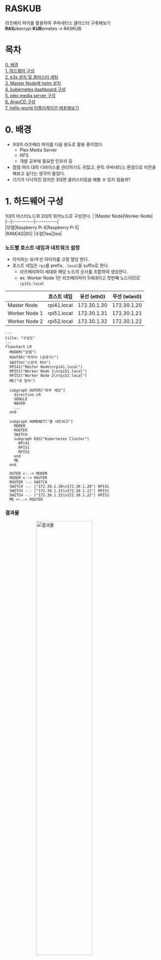 # RASKUB

라즈베리 파이를 활용하여 쿠버네티스 클러스터 구축해보기  
**RAS**pberrypi **KUB**ernetes &rarr; RASKUB  

# 목차
[0. 배경](#0-배경)  
[1. 하드웨어 구성](#1-하드웨어-구성)  
[2. k3s 설치 및 클러스터 세팅](#2-k3s-설치-및-클러스터-세팅)  
[3. Master Node에 helm 설치](#3-master-node에-helm-설치)  
[4. kubernetes dashboard 구성](#4-kubernetes-dashboard-구성)  
[5. plex media server 구성](#5-plex-media-server-구성)  
[6. ArgoCD 구성](#6-argocd-구성)  
[7. hello-world 어플리케이션 배포해보기](#7-hello-world-어플리케이션-배포해보기)  


# 0. 배경
* 3대의 라즈베리 파이를 다음 용도로 활용 중이었다.
  * Plex Media Server
  * NFS
  * 개발 공부에 필요한 인프라 등
* 점점 여러 대의 디바이스를 관리하기도 귀찮고, 문득 쿠버네티스 환경으로 이전을 해보고 싶다는 생각이 들었다.
* 기기가 넉넉하진 않지만 3대면 클러스터링을 해볼 수 있지 않을까?  
  
  
# 1. 하드웨어 구성
1대의 마스터노드와 2대의 워커노드로 구성한다.
|  |Master Node|Worker Node|  
|--|-----------|-----------|  
|모델|Raspberry Pi 4|Raspberry Pi 5|  
|RAM|4G|8G|
|수량|1ea|2ea|

### 노드별 호스트 네임과 네트워크 설정
* 아이피는 유/무선 아이피를 고정 할당 한다.
* 호스트 네임은 ```rpi```를 prefix, ```.local```을 suffix로 한다.
  * 라즈베리파이 세대와 해당 노드의 순서를 조합하여 생성한다.
  * ex. Worker Node 1은 라즈베리파이 5세대이고 첫번째 노드이므로 ```rpi51.local```

|  |호스트 네임|유선 (eth0)|무선 (wlan0)|
|--|-------|---|---|
|Master Node|rpi41.local|172.30.1.30|172.30.1.20|
|Worker Node 1|rpi51.local|172.30.1.31|172.30.1.21|
|Worker Node 2|rpi52.local|172.30.1.32|172.30.1.22|

```mermaid
---
title: "구성도"
---
flowchart LR
  MODEM("모뎀")
  ROUTER("라우터 (공유기)")
  SWITCH("스위치 허브")
  RPI41("Master Node\nrpi41.local")
  RPI51("Worker Node 1\nrpi51.local")
  RPI52("Worker Node 2\nrpi52.local")
  ME("내 장비")

  subgraph OUTER["외부 세상"]
    direction LR
    GOOGLE
    NAVER
    ...
  end

  subgraph HOMENET["홈 네트워크"]
    MODEM
    ROUTER
    SWITCH
    subgraph K8S["Kubernetes Cluster"]
      RPI41
      RPI51
      RPI52
    end
    ME
  end

  OUTER <-.-> MODEM
  MODEM <--> ROUTER
  ROUTER -.- SWITCH
  SWITCH -.- |"172.30.1.30\n172.30.1.20"| RPI41
  SWITCH -.- |"172.30.1.31\n172.30.1.21"| RPI51
  SWITCH -.- |"172.30.1.32\n172.30.1.22"| RPI52
  ME <-.-> ROUTER
```
  
### 결과물
<img src="./images/hardware/cluster.png" style="display: block; margin: 0 auto" width="60%" title="결과물">  
  
     
# 2. k3s 설치 및 클러스터 세팅
### 공통 세팅
* cgroup 설정
  * 컨테이너별 리소스 사용 배분을 위해 설정한다.
    ```bash
    $ sudo vi /boot/firmware/cmdline.txt
    ... cgroup_enable=cpuset cgroup_memory=1 cgroup_enable=memory
    ```
* swap off
  * 디스크 I/O 성능 저하 발생
  * cgroup 외에도 메모리 관여 포인트가 늘어남
    ```bash
    # 임시 off
    $ sudo swapoff -a
    # 영원히 off
    $ sudo vi /etc/dphys-swapfile
    CONF_SWAPSIZE=0
    ```
* 일단 무선랜 사용 off
  ```bash
  # 리부팅마다 해줘야 함
  $ sudo ifconfig wlan0 down
  $ sudo rfkill block $WLAN_ID
  ```
* apt 업데이트 / 업그레이드
  ```bash
  $ sudo apt update
  $ sudo apt upgrade
  ```
* hostname 등록
  ```bash
  # /etc/hosts
  172.30.1.20     rpi41.local
  172.30.1.30     rpi41.local

  172.30.1.21     rpi51.local
  172.30.1.31     rpi51.local

  172.30.1.22     rpi52.local
  172.30.1.32     rpi52.local
  ```

---
### k3s 설치
* 여러 설치 옵션이 있지만, 일단 기본값으로 설치한다.
  * ingress controller나 flannel backend 등의 [옵션](https://docs.k3s.io/kr/installation/configuration)을 커스터마이징 할 수 있음

* Master Node (rpi41.local)
  ```bash
  $ curl -sfL https://get.k3s.io | sh -

  # 설치 완료 후 노드 토큰 조회
  $ sudo cat /var/lib/rancher/k3s/server/node-token
  K10251e60ba702f29456c2c2d49031a752f03eb6014b134dddc2c368d1b4bcb1c36::server:278c5377975fed99a9c7e142c75602b3
  ```

* Worker Node (rpi51.local, rpi52.local)
  ```bash
  $ sudo vi /etc/profile
  # k3s
  K3S_URL="https://rpi41.local:6443"
  K3S_TOKEN="K10251e60ba702f29456c2c2d49031a752f03eb6014b134dddc2c368d1b4bcb1c36::server:278c5377975fed99a9c7e142c75602b3"
  export K3S_URL
  export K3S_TOKEN

  $ curl -sfL https://get.k3s.io | K3S_URL=$K3S_URL K3S_TOKEN=$K3S_TOKEN sh -
  ```

# 3. Master Node에 helm 설치
* helm 설치
  * https://helm.sh/docs/intro/install/ 참고
    ```bash
    $ curl https://baltocdn.com/helm/signing.asc | gpg --dearmor | sudo tee /usr/share/keyrings/helm.gpg > /dev/null
    $ sudo apt-get install apt-transport-https --yes
    $ echo "deb [arch=$(dpkg --print-architecture) signed-by=/usr/share/keyrings/helm.gpg] https://baltocdn.com/helm/stable/debian/ all main" | sudo tee /etc/apt/sources.list.d/helm-stable-debian.list
    $ sudo apt-get update
    $ sudo apt-get install helm
    ```
* 이슈
  * k3s와 helm이 사용하는 설정파일 문제
    |  |k3s|helm|
    |--|---|----|
    |참조 설정|/etc/rancher/k3s/k3s.yaml|$HOME/.kube/config|
    * 사용자 권한으로 실행하는 경우
      * k3s이 참조하는 설정 파일은 읽기 권한이 없음
      * group-readable, world-readable 설정하면 보안 취약
      * helm이 참조하는 설정 파일에 k3s가 참조하는 설정파일을 복사하여 사용한다.
      * 다음 명령어로 readable 파일을 지정하여 실행이 가능
        ```bash
        $ helm --kubeconfig $KUBE_CONFIG_PATH [COMMAND]...
        ```
      * 또는 helm은 ```KUBECONFIG``` 환경변수를 인식하므로 ```bashrc``` 등에 넣어둔다.
        ```bash
        $ export KUBECONFIG=[CONFIG_PATH]
        ```
  * 내가 적용한 방법
    * 사용자의 경우 (설정이 변경될 때 마다 동기화가 필요함..)
      ```bash
      $ cp /etc/rancher/k3s/k3s.yaml $HOME/.kube/config
      $ echo 'export KUBECONFIG="$HOME/.kube/config"' >> ~/.bashrc 
      $ source ~/.bashrc
      ```
    * 관리자의 경우
      ```bash
      $ echo 'export KUBECONFIG="/etc/rancher/k3s/k3s.yaml"' >> ~/.bashrc 
      $ source ~/.bashrc
      ```

# 4. kubernetes dashboard 구성
### Kubernetes Dashboard 설치
* [Kubernetes Dashboard](https://github.com/kubernetes/dashboard)
  ```bash
  # Add kubernetes-dashboard repository
  $ helm repo add kubernetes-dashboard https://kubernetes.github.io/dashboard/
  # Deploy a Helm Release named "kubernetes-dashboard" using the kubernetes-dashboard chart
  $ helm upgrade --install kubernetes-dashboard kubernetes-dashboard/kubernetes-dashboard --create-namespace --namespace kubernetes-dashboard
  Release "kubernetes-dashboard" does not exist. Installing it now.
  NAME: kubernetes-dashboard
  LAST DEPLOYED: Sat Jul  6 14:05:51 2024
  NAMESPACE: kubernetes-dashboard
  STATUS: deployed
  REVISION: 1
  TEST SUITE: None
  NOTES:
  *************************************************************************************************
  *** PLEASE BE PATIENT: Kubernetes Dashboard may need a few minutes to get up and become ready ***
  *************************************************************************************************
  
  Congratulations! You have just installed Kubernetes Dashboard in your cluster.
  
  To access Dashboard run:
    kubectl -n kubernetes-dashboard port-forward svc/kubernetes-dashboard-kong-proxy 8443:443
  
  NOTE: In case port-forward command does not work, make sure that kong service name is correct.
        Check the services in Kubernetes Dashboard namespace using:
          kubectl -n kubernetes-dashboard get svc
  
  Dashboard will be available at:
    https://localhost:8443
  ```
* 배포 확인
  ```bash
  $ kubectl -n kubernetes-dashboard get svc
  NAME                                   TYPE        CLUSTER-IP      EXTERNAL-IP   PORT(S)                         AGE
  kubernetes-dashboard-api               ClusterIP   10.43.96.66     <none>        8000/TCP                        127m
  kubernetes-dashboard-auth              ClusterIP   10.43.155.232   <none>        8000/TCP                        127m
  kubernetes-dashboard-kong-manager      NodePort    10.43.93.22     <none>        8002:32080/TCP,8445:32408/TCP   127m
  kubernetes-dashboard-kong-proxy        ClusterIP   10.43.188.188   <none>        443/TCP                         127m
  kubernetes-dashboard-metrics-scraper   ClusterIP   10.43.40.83     <none>        8000/TCP                        127m
  kubernetes-dashboard-web               ClusterIP   10.43.65.37     <none>        8000/TCP                        127m
  ```

### Kubernetes Dashboard NodePort로 변경
* Kubernetes Dashboard는 기본적으로 ClusterIP로 배포된다.
* 외부에서 접근할 수 있도록 NodePort로 변경하고 HTTP 연결을 허용해본다.

* Kubernetes Dashboard는 자체적으로 kong-proxy를 사용하고 있어서, 이쪽 설정을 변경해줘야 한다.
  ```yaml
  # kong-values.yaml
  kong:
    proxy:
      type: NodePort
    http:
      enabled: true
  ```
  ```bash
  # 위 설정값으로 helm 갱신
  $ helm upgrade kubernetes-dashboard kubernetes-dashboard/kubernetes-dashboard -f kong-values.yaml -n kubernetes-dashboard
  Release "kubernetes-dashboard" has been upgraded. Happy Helming!
  NAME: kubernetes-dashboard
  LAST DEPLOYED: Sun Jul  7 10:51:34 2024
  NAMESPACE: kubernetes-dashboard
  STATUS: deployed
  REVISION: 2
  TEST SUITE: None
  NOTES:
  *************************************************************************************************
  *** PLEASE BE PATIENT: Kubernetes Dashboard may need a few minutes to get up and become ready ***
  *************************************************************************************************
  
  Congratulations! You have just installed Kubernetes Dashboard in your cluster.
  
  To access Dashboard run:
    kubectl -n kubernetes-dashboard port-forward svc/kubernetes-dashboard-kong-proxy 8443:443
  
  NOTE: In case port-forward command does not work, make sure that kong service name is correct.
        Check the services in Kubernetes Dashboard namespace using:
          kubectl -n kubernetes-dashboard get svc
  
  Dashboard will be available at:
    https://localhost:8443
  
  $ k get svc -n kubernetes-dashboard
  NAME                                   TYPE        CLUSTER-IP      EXTERNAL-IP   PORT(S)                         AGE
  kubernetes-dashboard-api               ClusterIP   10.43.96.66     <none>        8000/TCP                        20h
  kubernetes-dashboard-auth              ClusterIP   10.43.155.232   <none>        8000/TCP                        20h
  kubernetes-dashboard-kong-manager      NodePort    10.43.93.22     <none>        8002:32080/TCP,8445:32408/TCP   20h
  kubernetes-dashboard-kong-proxy        NodePort    10.43.188.188   <none>        443:32414/TCP                   20h
  kubernetes-dashboard-metrics-scraper   ClusterIP   10.43.40.83     <none>        8000/TCP                        20h
  kubernetes-dashboard-web               ClusterIP   10.43.65.37     <none>        8000/TCP                        20h  
  ```
* helm 갱신 후 revision이 2가 되고, proxy 서비스가 NodePortfh 변경된 것을 확인할 수 있다.
* 32414 포트로 https 접속하면 대시보드 접근이 가능하다.
* 로그인 페이지가 나오는데, 관련 sa, crb 등을 생성해야 한다.
  <img src="./images/kubernetes-dashboard/dashboard-login.png" style="display: block; margin: 0 auto" width="60%" title="로그인">
  ```yaml
  # users.yaml
  apiVersion: v1
  kind: ServiceAccount
  metadata:
    name: admin-user
    namespace: kubernetes-dashboard
  
  ---
  
  apiVersion: rbac.authorization.k8s.io/v1
  kind: ClusterRoleBinding
  metadata:
    name: admin-user
  roleRef:
    apiGroup: rbac.authorization.k8s.io
    kind: ClusterRole
    name: cluster-admin
  subjects:
  - kind: ServiceAccount
    name: admin-user
    namespace: kubernetes-dashboard
  
  ---
  
  apiVersion: v1
  kind: Secret
  metadata:
    name: admin-user
    namespace: kubernetes-dashboard
    annotations:
      kubernetes.io/service-account.name: "admin-user"
  type: kubernetes.io/service-account-token
  ```
  ```bash
  $ kubectl apply -f users.yaml
  $ kubectl get secret admin-user -n kubernetes-dashboard -o jsonpath={".data.token"} | base64 -d
  eyJhbGciOiJSUzI1NiIsImtpZCI6ImVBQk9LV2lFSEdpWi1aVE1RRjd5ZHpzTTdOcGxnY3ZLbUUyR1F0ejcxOE0ifQ.eyJpc3MiOiJrdWJlcm5ldGVzL3NlcnZpY2VhY2NvdW50Iiwia3ViZXJuZXRlcy5pby9zZXJ2aWNlYWNjb3VudC9uYW1lc3BhY2UiOiJrdWJlcm5ldGVzLWRhc2hib2FyZCIsImt1YmVybmV0ZXMuaW8vc2VydmljZWFjY291bnQvc2VjcmV0Lm5hbWUiOiJhZG1pbi11c2VyIiwia3ViZXJuZXRlcy5pby9zZXJ2aWNlYWNjb3VudC9zZXJ2aWNlLWFjY291bnQubmFtZSI6ImFkbWluLXVzZXIiLCJrdWJlcm5ldGVzLmlvL3NlcnZpY2VhY2NvdW50L3NlcnZpY2UtYWNjb3VudC51aWQiOiJhNDY0MmZhYy1jMTM2LTRlN2UtYmFiZi04OGMxMzI1M2E3ZTMiLCJzdWIiOiJzeXN0ZW06c2VydmljZWFjY291bnQ6a3ViZXJuZXRlcy1kYXNoYm9hcmQ6YWRtaW4tdXNlciJ9.gYHrFYJKrjBvlnIKZ3v2wfmsBBy0yxY5lrvR4zspiaj2pNsYxW2DdcXBWM5SC8Q_mkuWqPuOSg4lJstiMV09PNf5ukv9seGV_cnEUsTfijjsnZPXd7ubMCZtk5mx-bZ9jofxbgqc0iZnSqz6iYo3G2zrnliDi0BAlN_dSRZq435J1Lw7QOMDcovWxvLLODy1mdUC4bWVaAg_HtfaX81jqEyEcvVoIfBN5DyHGMDCKQseG_Tn3ebZ2GLh0U4hOG5fdplgaVoGRPine5cGtfLjnZuM0DBjyyfsAt_aH1X2lOmA_ydhQRVoWAL9PRATjeCnRBCP0vG-nmQeM4iY7_H5JA
  
  # 위 토큰으로 대시보드 접근하기
  ```
* 다음 방법으로 서비스를 하나 더 두어 대시보드를 NodePort로 노출이 가능하지만.. 
    * 불필요한 서비스가 하나 더 생성되고
    * proxy 서비스를 이용하지 않아 안티패턴 같다.
  ```yaml
  # kubernetes-dashboard-kong.yaml
  apiVersion: v1
  kind: Service
  metadata:
    name: kubernetes-dashboard-kong-nodeport
    namespace: kubernetes-dashboard
  spec:
    ports:
    - name: kong-proxy-tls
      nodePort: 32001 # Your desired port
      port: 443
      protocol: TCP
      targetPort: 8443
    selector:
      app.kubernetes.io/component: app
      app.kubernetes.io/instance: kubernetes-dashboard
      app.kubernetes.io/name: kong
    type: NodePort
  ```

# 5. plex media server 구성
### PVC로 활용할 NFS 서버 구축
* Plex에서 사용할 PVC를 위해 워커노드 중 한대를 NFS Server로 사용한다.
* ```rpi51.local``` 서버를 NFS 서버로 설정해본다.
  ```bash
  # nfs-kernel-server 설치
  $ sudo apt install nfs-kernel-server -y
  
  # 공유 디렉토리 생성
  $ sudo mkdir -p /mnt/nfsshare
  
  # 권한 설정
  # 공유 디렉토리의 소유자/그룹 설정
  $ sudo chown -R rpi51:rpi51 /mnt/nfsshare
  # 공유 디렉토리 하위의 모든 디렉토리에 755 권한 부여
  $ sudo find /mnt/nfsshare/ -type d -exec chmod 755 {} \;
  # 공유 디렉토리 하위의 모든 파일에 644 권한 부여
  $ sudo find /mnt/nfsshare/ -type f -exec chmod 644 {} \;
  
  # 현 사용자의 uid, gid 조회
  $ id rpi51
  uid=1000(rpi51) gid=1000(rpi51) ...
  
  # NFS 접근 관련 파일, 디렉토리 설정
  $ sudo vi /etc/exports
  # 아래 설정을 입력 - 
  /mnt/nfsshare *(rw,all_squash,insecure,async,no_subtree_check,anonuid=1000,anongid=1000)
  # 저장~
  
  # 새로운 폴더를 공유로 추가하였으므로 exportfs 명령어를 통해 갱신한다.
  $ sudo exportfs -ra
  # nfs-kernel-server 리스타트
  $ sudo systemctl restart nfs-kernel-server
  ```
### Plex Media Server arm64용 이미지 빌드
* 공식 이미지 레지스트리에서는 linux/amd64 이미지만 제공한다.
* 라즈베리파이는 arm64 아키텍처용 이미지가 필요하다.
* 개인 이미지 레지스트리에 일단 하나 생성해둔다.
  ```bash
  $ docker pull gpoleze/pms-docker:arm64v8-2022-09-25
  $ docker login
  $ docker tag gpoleze/pms-docker:arm64v8-2022-09-25 khs920210/pms-docker:arm64v8-2022-09-25
  $ docker push khs920210/pms-docker:arm64v8-2022-09-25
  ```

### Plex Media Server 배포
**PV 및 PVC 생성**
* 하나의 파드만 사용할 예정이라 ```storage = capacity```로 설정한다.
  ```yaml
  # nfs-pv.yaml
  apiVersion: v1
  kind: PersistentVolume
  metadata:
    name: nfs-pv
    labels:
      type: nfs
  spec:
    capacity:
      storage: 100Gi
    accessModes:
      - ReadWriteMany
    nfs:
      server: rpi51.local
      path: /mnt/nfsshare
  
  # nfs-pvc.yaml
  apiVersion: v1
  kind: PersistentVolumeClaim
  metadata:
    name: nfs-pvc
  spec:
    storageClassName: ""
    accessModes:
      - ReadWriteMany
    resources:
      requests:
        storage: 100Gi
    selector:
      matchLabels:
        type: nfs
  ```
  ```bash
  $ kubectl apply nfs-pv.yaml
  $ kubectl apply nfs-pvc.yaml
  ```
  ```bash
  # 예시 설정값들 확인
  $ helm show values plex/plex-media-server > values.yaml
  ```
  ```yaml
  # values.yaml
  # 이미지 지정
  image:
    registry: index.docker.io
    repository: khs920210/pms-docker
    # If unset use "latest"
    tag: "arm64v8-2022-09-25"
    sha: ""
    pullPolicy: IfNotPresent
  
  # pvc를 연동
  extraVolumeMounts:
    - name: nfs-volume
      mountPath: /data/nfs
      readOnly: true
  extraVolumes:
    - name: nfs-volume
      persistentVolumeClaim:
        claimName: nfs-pvc
        
  # NodePort로 오픈
  service:
    type: NodePort
    port: 32400
  
    # Port to use when type of service is "NodePort" (32400 by default)
    # nodePort: 32400
  
    # optional extra annotations to add to the service resource
    annotations: {}
  ```
  ```bash
  # 위 설정값으로 배포
  $ helm repo add plex https://raw.githubusercontent.com/plexinc/pms-docker/gh-pages
  $ helm upgrade --install plex plex/plex-media-server --values values.yaml
  ```

### Plex 초기 설정 진행
* 반드시 배포된 호스트의 IP로 들어가야 초기 설정을 진행할 수 있음
  * 호스트 네임으로 접근시 설정이 불가능
  * 파드가 배포된 워커노드의 호스트 IP로 접근하기
  * 배포된 파드의 호스트 워커노드 조회해보기
```bash
$ kubectl get pods -o wide
NAME                       READY   STATUS    RESTARTS   AGE     IP           NODE    NOMINATED NODE   READINESS GATES
plex-plex-media-server-0   1/1     Running   0          9m56s   10.42.2.58   rpi52   <none>           <none>

# rpi52의 호스트IP로 접근하기
```

# 6. ArgoCD 구성
### 설치
공식 홈페이지에서 제공하는 방법으로 설치한다.
```bash
$ kubectl create namespace argocd
$ kubectl apply -n argocd -f https://raw.githubusercontent.com/argoproj/argo-cd/stable/manifests/install.yaml

# 설치 확인
$ kubectl get po -n argocd
NAME                                               READY   STATUS    RESTARTS   AGE
argocd-application-controller-0                    1/1     Running   0          77s
argocd-applicationset-controller-65bb5ff89-bdzjs   1/1     Running   0          78s
argocd-dex-server-69b469f8fb-24rfd                 1/1     Running   0          78s
argocd-notifications-controller-64bc7c9f7-h2l86    1/1     Running   0          78s
argocd-redis-867d4785f-l5cs2                       1/1     Running   0          78s
argocd-repo-server-5744559fff-jq2zf                1/1     Running   0          77s
argocd-server-697df9f478-55t9b                     1/1     Running   0          77s

# 서비스 확인
$ kubectl get svc -n argocd
NAME                                      TYPE        CLUSTER-IP      EXTERNAL-IP   PORT(S)                      AGE
argocd-applicationset-controller          ClusterIP   10.43.24.7      <none>        7000/TCP,8080/TCP            4m31s
argocd-dex-server                         ClusterIP   10.43.229.25    <none>        5556/TCP,5557/TCP,5558/TCP   4m31s
argocd-metrics                            ClusterIP   10.43.57.140    <none>        8082/TCP                     4m31s
argocd-notifications-controller-metrics   ClusterIP   10.43.144.66    <none>        9001/TCP                     4m31s
argocd-redis                              ClusterIP   10.43.48.223    <none>        6379/TCP                     4m31s
argocd-repo-server                        ClusterIP   10.43.200.201   <none>        8081/TCP,8084/TCP            4m31s
argocd-server                             ClusterIP   10.43.171.78    <none>        80/TCP,443/TCP               4m31s
argocd-server-metrics                     ClusterIP   10.43.87.97     <none>        8083/TCP                     4m31s

# 초기 비밀번호 확인
$ kubectl get secret -n argocd argocd-initial-admin-secret -o jsonpath="{.data.password}" | base64 -d
VbyJsVX034MMMil1
```

### Ingress 설정
* argocd-server 서비스가 ClusterIP 형태이므로 해당 서비스에 접근할 수 있도록 별도 Ingress를 설정한다.
```yaml
apiVersion: networking.k8s.io/v1
kind: Ingress
metadata:
  name: argocd-ingress
  annotations:
    kubernetes.io/ingress.class: traefik
spec:
  rules:
    - host: rpi.k8s.argocd
      http:
        paths:
          - path: /
            pathType: Prefix
            backend:
              service:
                name: argocd-server
                port:
                  number: 80
```
* 이후 계정 초기화는 UI로 접근하여 진행

# 7. hello-world 어플리케이션 배포해보기
### hello-world 어플리케이션
https://github.com/kimheonseung/hello-world
```mermaid
---
title: Hello World
---
flowchart TB

    subgraph IMAGE_REGISTRY["Image Registry"];
        subgraph DOCKERHUB["Docker Hub"]
            IMAGE("khs920210/hello-world")
        end
    end
    
    subgraph GITHUB["Github"]
        direction TB
        subgraph APP["hello-world"]
            subgraph DEPLOY["Deployments"]
            end
            subgraph WORKFLOW["CI/CD Workflow"]
            end
        end
    end
    
    subgraph K8S["Kubernetes Cluster"]
        subgraph GIT_OPS["Git Ops"]
            ARGOCD("Argo CD")
        end
        subgraph APPS["Applications"]
            HELLO_WORLD("hello-world")
        end
    end

    IMAGE -.-> |"Image pull"| ARGOCD
    DEPLOY -.-> |"deploy yaml"| ARGOCD
    ARGOCD -.-> |"Sync"| HELLO_WORLD
    WORKFLOW -.-> |"Build and push"| IMAGE
    WORKFLOW -.-> |"Update new image tag"| DEPLOY
    
    click IMAGE href "https://hub.docker.com/r/khs920120/hello-world/tags" "dockerhub image tags"
    click DEPLOY href "https://github.com/kimheonseung/hello-world/blob/main/deploy/manifest/deployment.yaml#L26" "deployments yaml"
    click WORKFLOW href "https://github.com/kimheonseung/hello-world/blob/main/.github/workflows/ci-cd-hello-world.yaml" "ci/cd yaml"
```

### ArgoCD에 레파지토리 등록
<img src="./images/argocd/new-app.png" style="display: block; margin: 0 auto" width="60%" title="new app">

### ArgoCD 배포 확인
<img src="./images/argocd/deployed.png" style="display: block; margin: 0 auto" width="60%" title="배포 확인">